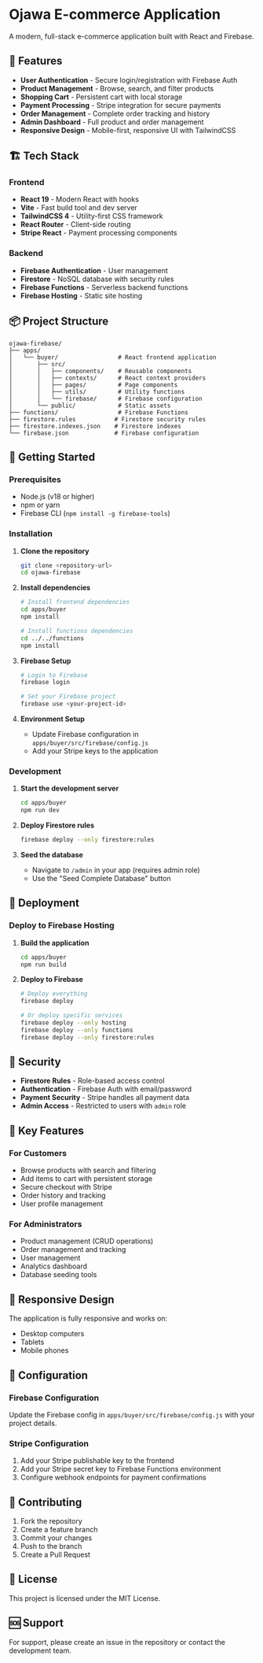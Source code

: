 # Ojawa E-commerce Application

A modern, full-stack e-commerce application built with React and Firebase.

## 🚀 Features

- **User Authentication** - Secure login/registration with Firebase Auth
- **Product Management** - Browse, search, and filter products
- **Shopping Cart** - Persistent cart with local storage
- **Payment Processing** - Stripe integration for secure payments
- **Order Management** - Complete order tracking and history
- **Admin Dashboard** - Full product and order management
- **Responsive Design** - Mobile-first, responsive UI with TailwindCSS

## 🏗️ Tech Stack

### Frontend
- **React 19** - Modern React with hooks
- **Vite** - Fast build tool and dev server
- **TailwindCSS 4** - Utility-first CSS framework
- **React Router** - Client-side routing
- **Stripe React** - Payment processing components

### Backend
- **Firebase Authentication** - User management
- **Firestore** - NoSQL database with security rules
- **Firebase Functions** - Serverless backend functions
- **Firebase Hosting** - Static site hosting

## 📦 Project Structure

```
ojawa-firebase/
├── apps/
│   └── buyer/                 # React frontend application
│       ├── src/
│       │   ├── components/    # Reusable components
│       │   ├── contexts/      # React context providers
│       │   ├── pages/         # Page components
│       │   ├── utils/         # Utility functions
│       │   └── firebase/      # Firebase configuration
│       └── public/            # Static assets
├── functions/                 # Firebase Functions
├── firestore.rules           # Firestore security rules
├── firestore.indexes.json    # Firestore indexes
└── firebase.json             # Firebase configuration
```

## 🚦 Getting Started

### Prerequisites
- Node.js (v18 or higher)
- npm or yarn
- Firebase CLI (`npm install -g firebase-tools`)

### Installation

1. **Clone the repository**
   ```bash
   git clone <repository-url>
   cd ojawa-firebase
   ```

2. **Install dependencies**
   ```bash
   # Install frontend dependencies
   cd apps/buyer
   npm install
   
   # Install functions dependencies
   cd ../../functions
   npm install
   ```

3. **Firebase Setup**
   ```bash
   # Login to Firebase
   firebase login
   
   # Set your Firebase project
   firebase use <your-project-id>
   ```

4. **Environment Setup**
   - Update Firebase configuration in `apps/buyer/src/firebase/config.js`
   - Add your Stripe keys to the application

### Development

1. **Start the development server**
   ```bash
   cd apps/buyer
   npm run dev
   ```

2. **Deploy Firestore rules**
   ```bash
   firebase deploy --only firestore:rules
   ```

3. **Seed the database**
   - Navigate to `/admin` in your app (requires admin role)
   - Use the "Seed Complete Database" button

## 🚀 Deployment

### Deploy to Firebase Hosting

1. **Build the application**
   ```bash
   cd apps/buyer
   npm run build
   ```

2. **Deploy to Firebase**
   ```bash
   # Deploy everything
   firebase deploy
   
   # Or deploy specific services
   firebase deploy --only hosting
   firebase deploy --only functions
   firebase deploy --only firestore:rules
   ```

## 🔐 Security

- **Firestore Rules** - Role-based access control
- **Authentication** - Firebase Auth with email/password
- **Payment Security** - Stripe handles all payment data
- **Admin Access** - Restricted to users with `admin` role

## 🛒 Key Features

### For Customers
- Browse products with search and filtering
- Add items to cart with persistent storage
- Secure checkout with Stripe
- Order history and tracking
- User profile management

### For Administrators
- Product management (CRUD operations)
- Order management and tracking
- User management
- Analytics dashboard
- Database seeding tools

## 📱 Responsive Design

The application is fully responsive and works on:
- Desktop computers
- Tablets
- Mobile phones

## 🔧 Configuration

### Firebase Configuration
Update the Firebase config in `apps/buyer/src/firebase/config.js` with your project details.

### Stripe Configuration
1. Add your Stripe publishable key to the frontend
2. Add your Stripe secret key to Firebase Functions environment
3. Configure webhook endpoints for payment confirmations

## 🤝 Contributing

1. Fork the repository
2. Create a feature branch
3. Commit your changes
4. Push to the branch
5. Create a Pull Request

## 📄 License

This project is licensed under the MIT License.

## 🆘 Support

For support, please create an issue in the repository or contact the development team.
